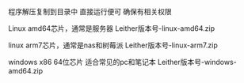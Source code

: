 程序解压复制到目录中
直接运行便可
确保有相关权限


Linux amd64芯片，通常是服务器
Leither版本号-linux-amd64.zip

linux arm7芯片，通常是nas和树莓派
Leither版本号-linux-arm7.zip

windows x86 64位芯片 适合常见的pc和笔记本
Leither版本号-windows-amd64.zip
